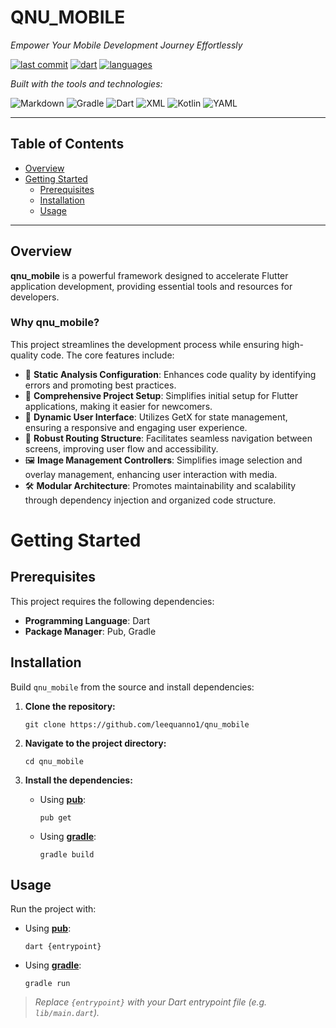 # QNU_MOBILE

*Empower Your Mobile Development Journey Effortlessly*

[![last commit](https://img.shields.io/badge/last%20commit-last%20friday-blue)](f)
[![dart](https://img.shields.io/badge/dart-99.9%25-blue)](f)
[![languages](https://img.shields.io/badge/languages-2-brightgreen)](f)

_Built with the tools and technologies:_

![Markdown](https://img.shields.io/badge/-Markdown-000000?logo=markdown&logoColor=white)
![Gradle](https://img.shields.io/badge/-Gradle-02303A?logo=gradle)
![Dart](https://img.shields.io/badge/-Dart-0175C2?logo=dart)
![XML](https://img.shields.io/badge/-XML-0060ac?logo=xml)
![Kotlin](https://img.shields.io/badge/-Kotlin-7F52FF?logo=kotlin)
![YAML](https://img.shields.io/badge/-YAML-C72B2B?logo=yaml)

---

## Table of Contents

- [Overview](#overview)
- [Getting Started](#getting-started)
  - [Prerequisites](#prerequisites)
  - [Installation](#installation)
  - [Usage](#usage)

---

## Overview

**qnu_mobile** is a powerful framework designed to accelerate Flutter application development, providing essential tools and resources for developers.

### Why qnu_mobile?

This project streamlines the development process while ensuring high-quality code. The core features include:

- 🚨 **Static Analysis Configuration**: Enhances code quality by identifying errors and promoting best practices.
- 🚀 **Comprehensive Project Setup**: Simplifies initial setup for Flutter applications, making it easier for newcomers.
- 🧩 **Dynamic User Interface**: Utilizes GetX for state management, ensuring a responsive and engaging user experience.
- 🧭 **Robust Routing Structure**: Facilitates seamless navigation between screens, improving user flow and accessibility.
- 🖼️ **Image Management Controllers**: Simplifies image selection and overlay management, enhancing user interaction with media.
- 🛠️ **Modular Architecture**: Promotes maintainability and scalability through dependency injection and organized code structure.
# Getting Started

## Prerequisites

This project requires the following dependencies:

- **Programming Language**: Dart  
- **Package Manager**: Pub, Gradle

## Installation

Build `qnu_mobile` from the source and install dependencies:

1. **Clone the repository:**

       git clone https://github.com/leequanno1/qnu_mobile

2. **Navigate to the project directory:**

       cd qnu_mobile

3. **Install the dependencies:**

   - Using [**pub**](https://dart.dev/tools/pub):

         pub get

   - Using [**gradle**](https://gradle.org/):

         gradle build

## Usage

Run the project with:

- Using [**pub**](https://dart.dev/tools/pub):

      dart {entrypoint}

- Using [**gradle**](https://gradle.org/):

      gradle run

> _Replace `{entrypoint}` with your Dart entrypoint file (e.g. `lib/main.dart`)._

